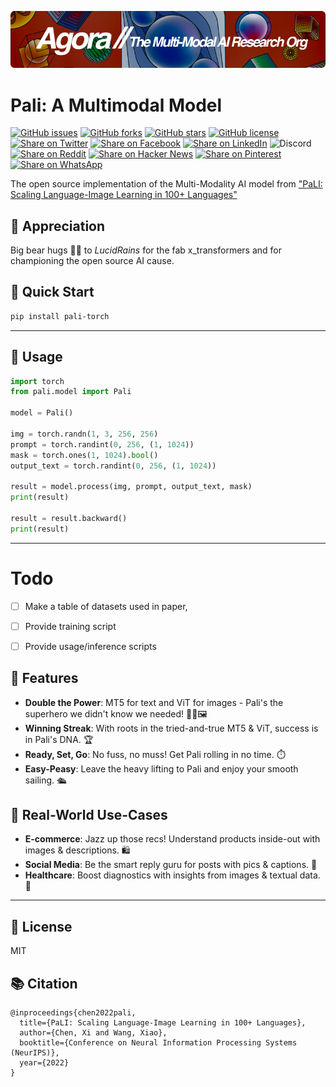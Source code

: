 [![Multi-Modality](agorabanner.png)](https://discord.gg/qUtxnK2NMf)


# Pali: A Multimodal Model
[![GitHub issues](https://img.shields.io/github/issues/kyegomez/pali)](https://github.com/kyegomez/pali/issues) 
[![GitHub forks](https://img.shields.io/github/forks/kyegomez/pali)](https://github.com/kyegomez/pali/network) 
[![GitHub stars](https://img.shields.io/github/stars/kyegomez/pali)](https://github.com/kyegomez/pali/stargazers) [![GitHub license](https://img.shields.io/github/license/kyegomez/pali)](https://github.com/kyegomez/pali/blob/master/LICENSE)
[![Share on Twitter](https://img.shields.io/twitter/url/https/twitter.com/cloudposse.svg?style=social&label=Share%20%40kyegomez/pali)](https://twitter.com/intent/tweet?text=Excited%20to%20introduce%20pali,%20the%20all-new%20robotics%20model%20with%20the%20potential%20to%20revolutionize%20automation.%20Join%20us%20on%20this%20journey%20towards%20a%20smarter%20future.%20%23RT1%20%23Robotics&url=https%3A%2F%2Fgithub.com%2Fkyegomez%2Fpali)
[![Share on Facebook](https://img.shields.io/badge/Share-%20facebook-blue)](https://www.facebook.com/sharer/sharer.php?u=https%3A%2F%2Fgithub.com%2Fkyegomez%2Fpali)
[![Share on LinkedIn](https://img.shields.io/badge/Share-%20linkedin-blue)](https://www.linkedin.com/shareArticle?mini=true&url=https%3A%2F%2Fgithub.com%2Fkyegomez%2Fpali&title=Introducing%20pali%2C%20the%20All-New%20Robotics%20Model&summary=pali%20is%20the%20next-generation%20robotics%20model%20that%20promises%20to%20transform%20industries%20with%20its%20intelligence%20and%20efficiency.%20Join%20us%20to%20be%20a%20part%20of%20this%20revolutionary%20journey%20%23RT1%20%23Robotics&source=)
![Discord](https://img.shields.io/discord/999382051935506503)
[![Share on Reddit](https://img.shields.io/badge/-Share%20on%20Reddit-orange)](https://www.reddit.com/submit?url=https%3A%2F%2Fgithub.com%2Fkyegomez%2Fpali&title=Exciting%20Times%20Ahead%20with%20pali%2C%20the%20All-New%20Robotics%20Model%20%23RT1%20%23Robotics) [![Share on Hacker News](https://img.shields.io/badge/-Share%20on%20Hacker%20News-orange)](https://news.ycombinator.com/submitlink?u=https%3A%2F%2Fgithub.com%2Fkyegomez%2Fpali&t=Exciting%20Times%20Ahead%20with%20pali%2C%20the%20All-New%20Robotics%20Model%20%23RT1%20%23Robotics)
[![Share on Pinterest](https://img.shields.io/badge/-Share%20on%20Pinterest-red)](https://pinterest.com/pin/create/button/?url=https%3A%2F%2Fgithub.com%2Fkyegomez%2Fpali&media=https%3A%2F%2Fexample.com%2Fimage.jpg&description=pali%2C%20the%20Revolutionary%20Robotics%20Model%20that%20will%20Change%20the%20Way%20We%20Work%20%23RT1%20%23Robotics)
[![Share on WhatsApp](https://img.shields.io/badge/-Share%20on%20WhatsApp-green)](https://api.whatsapp.com/send?text=I%20just%20discovered%20pali,%20the%20all-new%20robotics%20model%20that%20promises%20to%20revolutionize%20automation.%20Join%20me%20on%20this%20exciting%20journey%20towards%20a%20smarter%20future.%20%23RT1%20%23Robotics%0A%0Ahttps%3A%2F%2Fgithub.com%2Fkyegomez%2Fpali)


The open source implementation of the Multi-Modality AI model from ["PaLI: Scaling Language-Image Learning in 100+ Languages"](https://arxiv.org/abs/2209.06794)

## 🌟 Appreciation
Big bear hugs 🐻💖 to *LucidRains* for the fab x_transformers and for championing the open source AI cause.

## 🚀 Quick Start

```bash
pip install pali-torch
```
---

## 🧙 Usage 
```python
import torch
from pali.model import Pali

model = Pali()

img = torch.randn(1, 3, 256, 256)
prompt = torch.randint(0, 256, (1, 1024))
mask = torch.ones(1, 1024).bool()
output_text = torch.randint(0, 256, (1, 1024))

result = model.process(img, prompt, output_text, mask)
print(result)

result = result.backward()
print(result)
```
----

# Todo

- [ ] Make a table of datasets used in paper,
- [ ] Provide training script
- [ ] Provide usage/inference scripts


## 🎉 Features
- **Double the Power**: MT5 for text and ViT for images - Pali's the superhero we didn't know we needed! 💪📖🖼️
- **Winning Streak**: With roots in the tried-and-true MT5 & ViT, success is in Pali's DNA. 🏆
- **Ready, Set, Go**: No fuss, no muss! Get Pali rolling in no time. ⏱️
- **Easy-Peasy**: Leave the heavy lifting to Pali and enjoy your smooth sailing. 🛳️

## 🌆 Real-World Use-Cases

- **E-commerce**: Jazz up those recs! Understand products inside-out with images & descriptions. 🛍️
- **Social Media**: Be the smart reply guru for posts with pics & captions. 📱
- **Healthcare**: Boost diagnostics with insights from images & textual data. 🏥

----

## 📜 License
MIT

## 📚 Citation

```
@inproceedings{chen2022pali,
  title={PaLI: Scaling Language-Image Learning in 100+ Languages},
  author={Chen, Xi and Wang, Xiao},
  booktitle={Conference on Neural Information Processing Systems (NeurIPS)},
  year={2022}
}
```